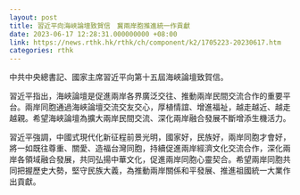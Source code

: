 ```yaml
---
layout: post
title: 習近平向海峽論壇致賀信　冀兩岸胞推進統一作貢獻
date: 2023-06-17 12:28:31.000000000 +08:00
link: https://news.rthk.hk/rthk/ch/component/k2/1705223-20230617.htm
categories: rthk
---
```


中共中央總書記、國家主席習近平向第十五屆海峽論壇致賀信。

習近平指出，海峽論壇是促進兩岸各界廣泛交往、推動兩岸民間交流合作的重要平台。兩岸同胞通過海峽論壇交流交友交心，厚植情誼、增進福祉，越走越近、越走越親。希望海峽論壇為擴大兩岸民間交流、深化兩岸融合發展不斷增添生機活力。

習近平強調，中國式現代化新征程前景光明，國家好，民族好，兩岸同胞才會好，將一如既往尊重、關愛、造福台灣同胞，持續促進兩岸經濟文化交流合作，深化兩岸各領域融合發展，共同弘揚中華文化，促進兩岸同胞心靈契合。希望兩岸同胞共同把握歷史大勢，堅守民族大義，為推動兩岸關係和平發展、推進祖國統一大業作出貢獻。
